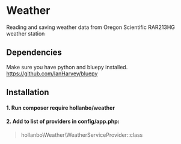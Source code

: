 # Weather
Reading and saving weather data from Oregon Scientific RAR213HG weather station

## Dependencies
Make sure you have python and bluepy installed.
https://github.com/IanHarvey/bluepy



## Installation
#### 1. Run composer require hollanbo/weather

#### 2. Add to list of providers in config/app.php:
> hollanbo\Weather\WeatherServiceProvider::class
